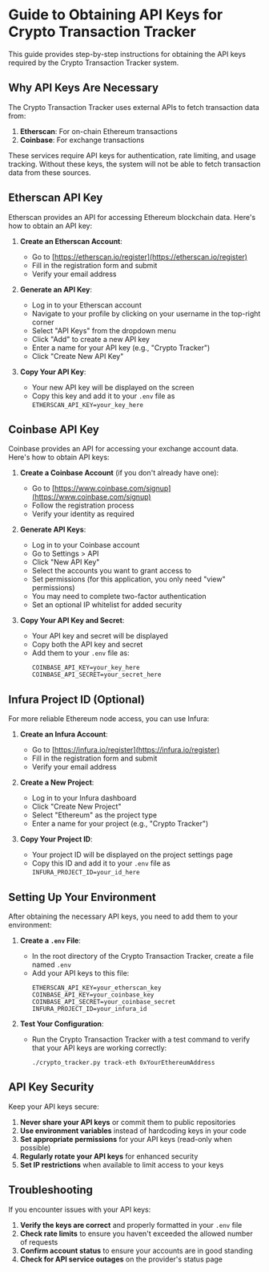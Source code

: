 # Guide to Obtaining API Keys for Crypto Transaction Tracker

This guide provides step-by-step instructions for obtaining the API keys required by the Crypto Transaction Tracker system.

## Why API Keys Are Necessary

The Crypto Transaction Tracker uses external APIs to fetch transaction data from:

1. **Etherscan**: For on-chain Ethereum transactions
2. **Coinbase**: For exchange transactions

These services require API keys for authentication, rate limiting, and usage tracking. Without these keys, the system will not be able to fetch transaction data from these sources.

## Etherscan API Key

Etherscan provides an API for accessing Ethereum blockchain data. Here's how to obtain an API key:

1. **Create an Etherscan Account**:
   - Go to [https://etherscan.io/register](https://etherscan.io/register)
   - Fill in the registration form and submit
   - Verify your email address

2. **Generate an API Key**:
   - Log in to your Etherscan account
   - Navigate to your profile by clicking on your username in the top-right corner
   - Select "API Keys" from the dropdown menu
   - Click "Add" to create a new API key
   - Enter a name for your API key (e.g., "Crypto Tracker")
   - Click "Create New API Key"

3. **Copy Your API Key**:
   - Your new API key will be displayed on the screen
   - Copy this key and add it to your `.env` file as `ETHERSCAN_API_KEY=your_key_here`

## Coinbase API Key

Coinbase provides an API for accessing your exchange account data. Here's how to obtain API keys:

1. **Create a Coinbase Account** (if you don't already have one):
   - Go to [https://www.coinbase.com/signup](https://www.coinbase.com/signup)
   - Follow the registration process
   - Verify your identity as required

2. **Generate API Keys**:
   - Log in to your Coinbase account
   - Go to Settings > API
   - Click "New API Key"
   - Select the accounts you want to grant access to
   - Set permissions (for this application, you only need "view" permissions)
   - You may need to complete two-factor authentication
   - Set an optional IP whitelist for added security

3. **Copy Your API Key and Secret**:
   - Your API key and secret will be displayed
   - Copy both the API key and secret
   - Add them to your `.env` file as:
     ```
     COINBASE_API_KEY=your_key_here
     COINBASE_API_SECRET=your_secret_here
     ```

## Infura Project ID (Optional)

For more reliable Ethereum node access, you can use Infura:

1. **Create an Infura Account**:
   - Go to [https://infura.io/register](https://infura.io/register)
   - Fill in the registration form and submit
   - Verify your email address

2. **Create a New Project**:
   - Log in to your Infura dashboard
   - Click "Create New Project"
   - Select "Ethereum" as the project type
   - Enter a name for your project (e.g., "Crypto Tracker")

3. **Copy Your Project ID**:
   - Your project ID will be displayed on the project settings page
   - Copy this ID and add it to your `.env` file as `INFURA_PROJECT_ID=your_id_here`

## Setting Up Your Environment

After obtaining the necessary API keys, you need to add them to your environment:

1. **Create a `.env` File**:
   - In the root directory of the Crypto Transaction Tracker, create a file named `.env`
   - Add your API keys to this file:
     ```
     ETHERSCAN_API_KEY=your_etherscan_key
     COINBASE_API_KEY=your_coinbase_key
     COINBASE_API_SECRET=your_coinbase_secret
     INFURA_PROJECT_ID=your_infura_id
     ```

2. **Test Your Configuration**:
   - Run the Crypto Transaction Tracker with a test command to verify that your API keys are working correctly:
     ```
     ./crypto_tracker.py track-eth 0xYourEthereumAddress
     ```

## API Key Security

Keep your API keys secure:

1. **Never share your API keys** or commit them to public repositories
2. **Use environment variables** instead of hardcoding keys in your code
3. **Set appropriate permissions** for your API keys (read-only when possible)
4. **Regularly rotate your API keys** for enhanced security
5. **Set IP restrictions** when available to limit access to your keys

## Troubleshooting

If you encounter issues with your API keys:

1. **Verify the keys are correct** and properly formatted in your `.env` file
2. **Check rate limits** to ensure you haven't exceeded the allowed number of requests
3. **Confirm account status** to ensure your accounts are in good standing
4. **Check for API service outages** on the provider's status page
